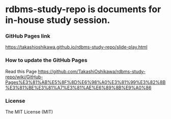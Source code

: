 # rdbms-study-repo is documents for in-house study session.

### GitHub Pages link
https://takashioshikawa.github.io/rdbms-study-repo/slide-play.html

### How to update the GitHub Pages
Read this Page
https://github.com/TakashiOshikawa/rdbms-study-repo/wiki/GitHub-Pages%E3%81%AB%E5%8F%8D%E6%98%A0%E3%81%99%E3%82%8B%E3%81%BE%E3%81%A7%E3%81%AE%E6%89%8B%E9%A0%86

### License

The MIT License (MIT)
